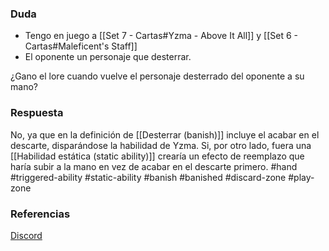 ### Duda
- Tengo en juego a [[Set 7 - Cartas#Yzma - Above It All]] y [[Set 6 - Cartas#Maleficent's Staff]]
- El oponente un personaje que desterrar.

¿Gano el lore cuando vuelve el personaje desterrado del oponente a su mano?
### Respuesta
No, ya que en la definición de [[Desterrar (banish)]] incluye el acabar en el descarte, disparándose la habilidad de Yzma. Si, por otro lado, fuera una [[Habilidad estática (static ability)]] crearía un efecto de reemplazo que haría subir a la mano en vez de acabar en el descarte primero.
#hand #triggered-ability #static-ability #banish #banished #discard-zone #play-zone 
### Referencias
[Discord](https://discord.com/channels/1144046303437930636/1144376277164367952/1405893332063879188)
